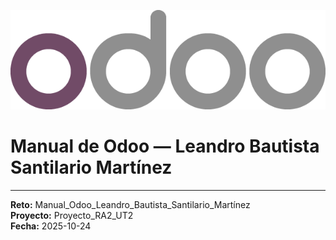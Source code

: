 ![Logo_de_Odoo](../assets/img/01-portada/odoo_logo.png)

# Manual de Odoo — Leandro Bautista Santilario Martínez
---
**Reto:** Manual_Odoo_Leandro_Bautista_Santilario_Martínez  
**Proyecto:** Proyecto_RA2_UT2  
**Fecha:** 2025-10-24
